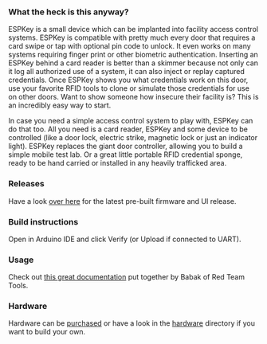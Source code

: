 ### What the heck is this anyway?
ESPKey is a small device which can be implanted into facility access control systems.  ESPKey is compatible with pretty much every door that requires a card swipe or tap with optional pin code to unlock.  It even works on many systems requiring finger print or other biometric authentication.  Inserting an ESPKey behind a card reader is better than a skimmer because not only can it log all authorized use of a system, it can also inject or replay captured credentials.  Once ESPKey shows you what credentials work on this door, use your favorite RFID tools to clone or simulate those credentials for use on other doors.  Want to show someone how insecure their facility is?  This is an incredibly easy way to start.

In case you need a simple access control system to play with, ESPKey can do that too.  All you need is a card reader, ESPKey and some device to be controlled (like a door lock, electric strike, magnetic lock or just an indicator light).  ESPKey replaces the giant door controller, allowing you to build a simple mobile test lab.  Or a great little portable RFID credential sponge, ready to be hand carried or installed in any heavily trafficked area.

### Releases
Have a look [over here](releases/latest) for the latest pre-built firmware and UI release.

### Build instructions
Open in Arduino IDE and click Verify (or Upload if connected to UART).

### Usage
Check out [this great documentation](https://redteamtools.com/espkey) put together by Babak of Red Team Tools.

### Hardware
Hardware can be [purchased](https://redteamtools.com/espkey) or have a look in the [hardware](hardware/) directory if you want to build your own.
